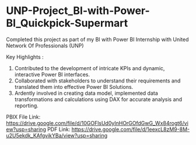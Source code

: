 # UNP-Project_BI-with-Power-BI_Quickpick-Supermart

Completed this project as part of my BI with Power BI Internship with United Network Of Professionals (UNP)

Key Highlights : 

1. Contributed to the development of intricate KPIs and dynamic, interactive Power BI interfaces.
2. Collaborated with stakeholders to understand their requirements and translated them into effective Power BI Solutions.
3. Ardently involved in creating data model, implemented data transformations and calculations using DAX for accurate analysis and reporting.

PBIX File Link: https://drive.google.com/file/d/10GOFlsUd0yInHOrGOfdGwG_Wx84rogt6/view?usp=sharing
PDF Link: https://drive.google.com/file/d/1eexcL8zM9-8M-u2U5ekdk_KAfgvikYBa/view?usp=sharing
